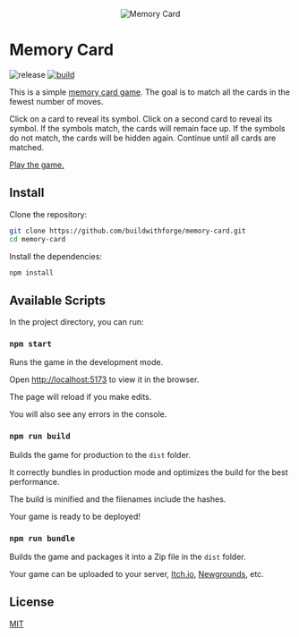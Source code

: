 <p align="center">
  <img src="https://github.com/buildwithforge/memory-card/blob/main/public/screenshot.png" alt="Memory Card">
</p>

# Memory Card

![release](https://img.shields.io/github/v/release/buildwithforge/memory-card)
[![build](https://github.com/buildwithforge/memory-card/actions/workflows/build.yml/badge.svg)](https://github.com/buildwithforge/memory-card/actions/workflows/build.yml)

This is a simple [memory card game](https://github.com/phaserjs/create-game/tree/main/scaffolding/demo/memory-card-game). The goal is to match all the cards in the fewest number of moves.

Click on a card to reveal its symbol. Click on a second card to reveal its symbol. If the symbols match, the cards will remain face up. If the symbols do not match, the cards will be hidden again. Continue until all cards are matched.

[Play the game.](https://buildwithforge.github.io/memory-card/)

## Install

Clone the repository:

```sh
git clone https://github.com/buildwithforge/memory-card.git
cd memory-card
```

Install the dependencies:

```sh
npm install
```

## Available Scripts

In the project directory, you can run:

### `npm start`

Runs the game in the development mode.

Open [http://localhost:5173](http://localhost:5173) to view it in the browser.

The page will reload if you make edits.

You will also see any errors in the console.

### `npm run build`

Builds the game for production to the `dist` folder.

It correctly bundles in production mode and optimizes the build for the best performance.

The build is minified and the filenames include the hashes.

Your game is ready to be deployed!

### `npm run bundle`

Builds the game and packages it into a Zip file in the `dist` folder.

Your game can be uploaded to your server, [Itch.io](https://itch.io/), [Newgrounds](https://www.newgrounds.com/), etc.

## License

[MIT](LICENSE)
